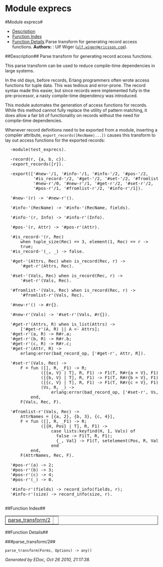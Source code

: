 Module exprecs
==============


#Module exprecs#
* [Description](#description)
* [Function Index](#index)
* [Function Details](#functions)
Parse transform for generating record access functions.
__Authors:__ : Ulf Wiger ([`ulf.wiger@ericsson.com`](mailto:ulf.wiger@ericsson.com)).

##<a name="description">Description</a>##
Parse transform for generating record access functions.
  
This parse transform can be used to reduce compile-time
  dependencies in large systems.
  
In the old days, before records, Erlang programmers often wrote
  access functions for tuple data. This was tedious and error-prone.
  The record syntax made this easier, but since records were implemented
  fully in the pre-processor, a nasty compile-time dependency was
  introduced.
  
This module automates the generation of access functions for
  records. While this method cannot fully replace the utility of
  pattern matching, it does allow a fair bit of functionality on
  records without the need for compile-time dependencies.
  
Whenever record definitions need to be exported from a module,
  inserting a compiler attribute,
  `export_records([RecName|...])` causes this transform
  to lay out access functions for the exported records:
 
  
<pre>
  -module(test_exprecs).
 
  -record(r, {a, b, c}).
  -export_records([r]).
 
  -export(['#new-'/1, '#info-'/1, '#info-'/2, '#pos-'/2,
           '#is_record-'/2, '#get-'/2, '#set-'/2, '#fromlist-'/2,
           '#new-r'/0, '#new-r'/1, '#get-r'/2, '#set-r'/2,
           '#pos-r'/1, '#fromlist-r'/2, '#info-r'/1]).
 
  '#new-'(r) -> '#new-r'().
 
  '#info-'(RecName) -> '#info-'(RecName, fields).
 
  '#info-'(r, Info) -> '#info-r'(Info).
 
  '#pos-'(r, Attr) -> '#pos-r'(Attr).
 
  '#is_record-'(r, Rec)
      when tuple_size(Rec) == 3, element(1, Rec) == r ->
      true;
  '#is_record-'(_, _) -> false.
 
  '#get-'(Attrs, Rec) when is_record(Rec, r) ->
      '#get-r'(Attrs, Rec).
 
  '#set-'(Vals, Rec) when is_record(Rec, r) ->
      '#set-r'(Vals, Rec).
 
  '#fromlist-'(Vals, Rec) when is_record(Rec, r) ->
      '#fromlist-r'(Vals, Rec).
 
  '#new-r'() -> #r{}.
 
  '#new-r'(Vals) -> '#set-r'(Vals, #r{}).
 
  '#get-r'(Attrs, R) when is_list(Attrs) ->
      ['#get-r'(A, R) || A <- Attrs];
  '#get-r'(a, R) -> R#r.a;
  '#get-r'(b, R) -> R#r.b;
  '#get-r'(c, R) -> R#r.c;
  '#get-r'(Attr, R) ->
      erlang:error(bad_record_op, ['#get-r', Attr, R]).
 
  '#set-r'(Vals, Rec) ->
      F = fun ([], R, _F1) -> R;
              ([{a, V} | T], R, F1) -> F1(T, R#r{a = V}, F1);
              ([{b, V} | T], R, F1) -> F1(T, R#r{b = V}, F1);
              ([{c, V} | T], R, F1) -> F1(T, R#r{c = V}, F1);
              (Vs, R, _) ->
                  erlang:error(bad_record_op, ['#set-r', Vs, R])
          end,
      F(Vals, Rec, F).
 
  '#fromlist-r'(Vals, Rec) ->
      AttrNames = [{a, 2}, {b, 3}, {c, 4}],
      F = fun ([], R, _F1) -> R;
              ([{H, Pos} | T], R, F1) ->
                  case lists:keyfind(H, 1, Vals) of
                    false -> F1(T, R, F1);
                    {_, Val} -> F1(T, setelement(Pos, R, Val), F1)
                  end
          end,
      F(AttrNames, Rec, F).
 
  '#pos-r'(a) -> 2;
  '#pos-r'(b) -> 3;
  '#pos-r'(c) -> 4;
  '#pos-r'(_) -> 0.
 
  '#info-r'(fields) -> record_info(fields, r);
  '#info-r'(size) -> record_info(size, r).
  </pre>


##<a name="index">Function Index</a>##

<table width="100%" border="1" cellspacing="0" cellpadding="2" summary="function index"><tr><td valign="top"><a href="#parse_transform-2">parse_transform/2</a></td><td></td></tr></table>

<a name="functions"></a>


##Function Details##

<a name="parse_transform-2"></a>


###parse_transform/2##


`parse_transform(Forms, Options) -> any()`

_Generated by EDoc, Oct 26 2010, 21:17:38._